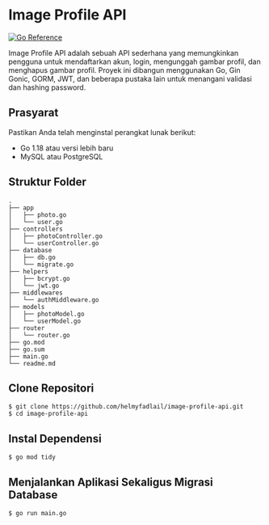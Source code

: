 # Image Profile API

[![Go Reference](https://pkg.go.dev/badge/golang.org/x/example.svg)](https://pkg.go.dev/golang.org/x/example)

Image Profile API adalah sebuah API sederhana yang memungkinkan pengguna untuk mendaftarkan akun, login, mengunggah gambar profil, dan menghapus gambar profil. Proyek ini dibangun menggunakan Go, Gin Gonic, GORM, JWT, dan beberapa pustaka lain untuk menangani validasi dan hashing password.

## Prasyarat

Pastikan Anda telah menginstal perangkat lunak berikut:

- Go 1.18 atau versi lebih baru
- MySQL atau PostgreSQL

## Struktur Folder

```
.
├── app
│   ├── photo.go
│   └── user.go
├── controllers
│   ├── photoController.go
│   └── userController.go
├── database
│   ├── db.go
│   └── migrate.go
├── helpers
│   ├── bcrypt.go
│   └── jwt.go
├── middlewares
│   └── authMiddleware.go
├── models
│   ├── photoModel.go
│   └── userModel.go
├── router
│   └── router.go
├── go.mod
├── go.sum
├── main.go
└── readme.md
```

## Clone Repositori

```
$ git clone https://github.com/helmyfadlail/image-profile-api.git
$ cd image-profile-api
```

## Instal Dependensi

```
$ go mod tidy
```

## Menjalankan Aplikasi Sekaligus Migrasi Database

```
$ go run main.go
```
